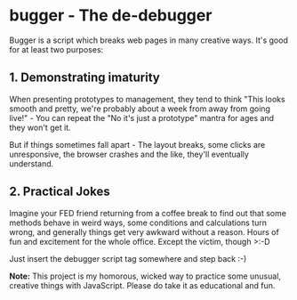 # bugger - The de-debugger

Bugger is a script which breaks web pages in many creative ways. It's good for at least two purposes:

## 1. Demonstrating imaturity
When presenting prototypes to management, they tend to think "This looks smooth and pretty, we're probably about a week from away from going live!" - You can repeat the "No it's just a prototype" mantra for ages and they won't get it.

But if things sometimes fall apart - The layout breaks, some clicks are unresponsive, the browser crashes and the like, they'll eventually understand.

## 2. Practical Jokes
Imagine your FED friend returning from a coffee break to find out that some methods behave in weird ways, some conditions and calculations turn wrong, and generally things get very awkward without a reason.
Hours of fun and excitement for the whole office. Except the victim, though >:-D

Just insert the debugger script tag somewhere and step back :-)


**Note:** This project is my homorous, wicked way to practice some unusual, creative things with JavaScript. Please do take it as educational and fun.